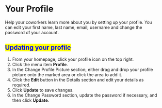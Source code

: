 # Your Profile

Help your coworkers learn more about you by setting up your profile. You can edit your first name, last name, email, username and change the password of your account.

## <mark style="color:blue;">Updating your profile</mark>

1. From your homepage, click your profile icon on the top right.
2. Click the menu item **Profile**.
3. In the Change Profile Picture section, either drag and drop your profile picture onto the marked area or click the area to add it.
4. Click the **Edit** button in the Details section and edit your details as required.
5. Click **Update** to save changes.
6. In the Change Password section, update the password if necessary, and then click **Update**.
